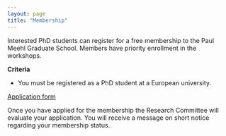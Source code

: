 ```yaml
---
layout: page
title: "Membership"
---
```


Interested PhD students can register for a free membership to the Paul Meehl Graduate School. Members have priority enrollment in the workshops.

**Criteria**

- You must be registered as a PhD student at a European university.



[Application form](https://forms.office.com/Pages/ResponsePage.aspx?id=R_J9zM5gD0qddXBM9g78ZP_Kihp-VglPgWom9gajHXdUMUcwQ1FXS1Q4MVY0M0gwWTVWR0MwU1ZHRS4u)

Once you have applied for the membership the Research Committee will evaluate your application. You will receive a message on short notice regarding your membership status.
